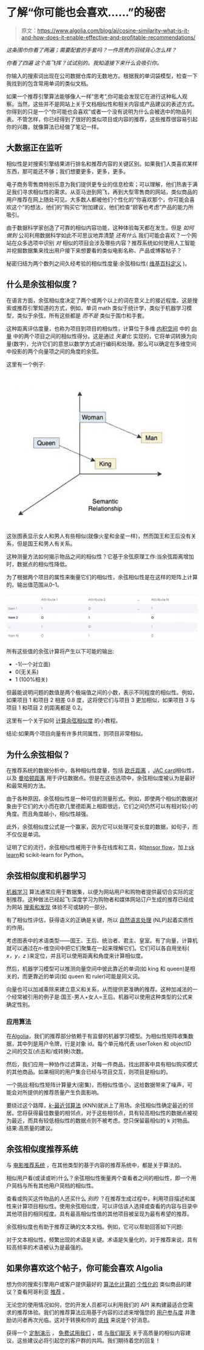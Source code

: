 # 了解“你可能也会喜欢……”的秘密

> 原文：<https://www.algolia.com/blog/ai/cosine-similarity-what-is-it-and-how-does-it-enable-effective-and-profitable-recommendations/>

*这条围巾你看了两遍；需要配套的手套吗？一件昂贵的羽绒背心怎么样？*

*你看了四遍 这个高飞挥？试试别的。我知道接下来什么会吸引你。*

你输入的搜索词出现在公司数据仓库的无数地方。根据我的单词袋模型，检查一下我找到的包含常用单词的类似文档。

如果一个推荐引擎算法能够像人一样“思考”,你可能会发现它在进行这种私人观察。当然，这些并不是网站上关于文档相似性和相关内容或产品建议的表述方式。你得到的只是一个“你可能也会喜欢”或者一个没有说明为什么会被选中的物品列表。不管怎样，你已经得到了很好的类似项目或内容的推荐，这些推荐很容易引起你的兴趣，就像算法已经做了笔记一样。

## [](#big-data-is-listening)大数据正在监听

相似性是对搜索引擎结果进行排名和推荐内容的关键区别。如果我们人类喜欢某样东西，那可能还不够；我们想要更多，更多，更多。

电子商务零售商特别乐意为我们提供更专业的信息检索；可以理解，他们热衷于满足我们寻求相似性的需求。从亚马逊到网飞，再到大型零售商的网站，类似商品的用户推荐在网上随处可见。大多数人都被他们个性化的“你喜欢那个，你可能会喜欢这个”的想法，他们的“购买它”附加建议，他们检查“顾客也考虑”产品的能力所吸引。

由于数据科学家创造了可靠的相似内容功能，这种体验每天都在发生。但是 *如何做到* 公司利用数据科学如此不可思议地弄清楚 *还有什么* 我们可能会喜欢？一个网站在众多选项中识别 *对* 相似的项目会涉及哪些内容？推荐系统如何使用人工智能并挖掘数据集来找出用户接下来想要看的类似电影名称、产品或博客帖子？

秘密归结为两个数列之间久经考验的相似性度量:余弦相似性( [维基百科定义](https://en.wikipedia.org/wiki/Cosine_similarity) )。

## [](#what-is-cosine-similarity)什么是余弦相似度？

在语言方面，余弦相似度决定了两个或两个以上的词在意义上的接近程度。这是搜索或推荐引擎知道的方式，例如，单词 math 类似于统计学，类似于机器学习模型，类似于余弦，所有这些都是 *而不是* 类似于围巾和手套。

这种距离评估度量，也称为项目到项目的相似性，计算位于多维 [内积空间](https://en.wikipedia.org/wiki/Inner_product_space) 中的 [向量](https://www.algolia.com/blog/ai/what-is-vector-search/) 中的两个项目之间的相似性得分。这是通过 *矢量化* 实现的，它将单词转换为向量(数字)，允许它们的意思以数学方式进行编码和处理。那么可以确定在多维空间中投影的两个向量项之间的角度的余弦。

这里有一个例子:

![](img/6b8e94a0b7ffc7f35f2d685a7e747773.png)

这张图表显示女人和男人有些相似(就像火星和金星一样)，然而国王和王后没有关系，但是国王和男人有关系。

这种测量方法如何揭示物品之间的相似性？它基于余弦原理工作:当余弦距离增加时，数据点的相似性降低。

为了根据两个项目的属性来衡量它们的相似性，余弦相似性是在这样的矩阵上计算的。输出值范围从0–1。

![](img/76502c37da2761b6c5f300f111c240a3.png)

所有这些值的余弦计算将产生以下可能的输出:

*   -1(一个对立面)
*   0(无关系)
*   1 (100%相关)

但最能说明问题的数值是两个极端值之间的小数，表示不同程度的相似性。例如，如果项目 1 和项目 2 相差 0.8 度，这将使它们与项目 3 更加相似，如果项目 3 与项目 1 和项目 2 的距离都是 0.2。

这里有一个关于如何 [计算余弦相似度](https://www.algolia.com/blog/ai/the-anatomy-of-high-performance-recommender-systems-part-iv/) 的小教程。

结论:如果两个项目向量有许多共同属性，则项目非常相似。

## [](#why-cosine-similarity)为什么余弦相似？

在推荐系统的数据分析中，各种相似性度量，包括 [欧氏距离](https://en.wikipedia.org/wiki/Euclidean_distance) ，[JAC card](https://en.wikipedia.org/wiki/Jaccard_index)相似性，以及 [曼哈顿距离](https://xlinux.nist.gov/dads/HTML/manhattanDistance.html) 用于评估数据点。但是在这些选项中，余弦相似度被认为是最好和最常用的方法。

由于各种原因，余弦相似性是一种可信的测量形式。例如，即使两个相似的数据对象由于它们的大小而在欧几里德距离上相距很远，它们之间仍然可以有相对较小的角度。而且角度越小，相似性越强。

此外，余弦相似度公式是一个赢家，因为它可以处理可变长度的数据，如句子，而不仅仅是单词。

证明了它的流行，余弦相似性被用于许多在线库和工具，如[tensor flow](https://en.wikipedia.org/wiki/TensorFlow)，加上[sk learn](https://scikit-learn.org/stable/modules/generated/sklearn.metrics.pairwise.cosine_similarity.html)和 scikit-learn for Python。

## [](#cosine-similarity-and-machine-learning)余弦相似度和机器学习

[机器学习](https://www.algolia.com/blog/ai/an-introduction-to-machine-learning-for-images-and-text-now-and-in-the-near-future/) 算法通常应用于数据集，以便为网站用户和购物者提供最切合实际的定制推荐。这种做法已经起飞:深度学习为购物者和媒体网站订户生成的推荐已经成为网站 [搜索和发现](https://www.algolia.com/blog/ecommerce/product-discovery-vs-product-search-whats-the-difference/) 体验不可或缺的一部分。

有了相似性评估，获得[](https://www.algolia.com/blog/product/semantic-search-how-it-works-who-its-for/)语义的正确是关键，所以 [自然语言处理](https://www.algolia.com/blog/product/what-is-natural-language-processing-and-how-is-it-leveraged-by-search-tools-software/) (NLP)起着实质性的作用。

考虑图表中的术语类型——国王、王后、统治者、君主、皇室。有了向量，计算机就可以通过在*n*-维空间中把它们聚集在一起来理解它们。它们可以各自用坐标( *x，y，z* )来定位，并且可以使用距离和角度来计算相似度。

然后，机器学习模型可以推测向量空间中彼此靠近的单词(如 king 和 queen)是相关的，而更靠近的单词(如 queen 和 ruler)可能是同义词。

向量也可以加减乘除来建立意义和关系，从而提供更准确的推荐。这种加减法的一个经常被引用的例子是:国王-男人+女人=王后。机器可以使用这种类型的公式来确定性别。

### [](#applying-the-algorithm)应用算法

在[Algolia](https://www.algolia.com/?utm_source=google&utm_medium=paid_search&utm_campaign=rl_amer_search_brand&utm_content=algolia&utm_term=%2Balgolia&utm_region=amer&utm_model=brand&utm_ag=rl&_bt=607885590646&_bm=b&_bn=g&gclid=Cj0KCQiAtvSdBhD0ARIsAPf8oNkvyndigzbF_rJ-DXQFeXoePTIz6fI6uUWKZl5f4RxjC6tqKgUXj7AaAm62EALw_wcB)，我们的推荐部分依赖于有监督的机器学习模型。为相似性矩阵收集数据，其中列是用户令牌，行是对象 id。每个单元格代表 userToken 和 objectID 之间的交互(点击和/或转换)次数。

然后，我们应用一种协作过滤算法，对每一件商品，找出顾客中具有相似购买模式的其他商品。如果相同的用户集合已经与项目交互，则项目是相似的。

一个挑战:相似性矩阵计算量大(密集)，而相似性值小，这给数据带来了噪声，可能会对所提供的推荐质量产生负面影响。

要绕过这个路障，[*k*-最近邻算法](https://en.wikipedia.org/wiki/K-nearest_neighbors_algorithm) (KNN)就派上了用场。余弦相似性确定最近的邻居。您将获得最佳数量的相邻点，对于这些相邻点，具有较高相似性的数据点被视为最近，而具有较低相似性的数据点则不被考虑。您只保留最相似的 k 对物品。结果:高质量的建议。

## [](#cosine-similarity-in-a-recommendation-system)余弦相似度推荐系统

与 [电影推荐系统](https://www.algolia.com/blog/ux/how-movie-and-video-recommendations-work-and-why-streaming-services-must-get-it-right/) ，在其他类型的基于内容的推荐系统中，都是关于算法的。

相似用户看(或读或听)什么？余弦相似性衡量两个查看者之间的相似性，即一个用户简档与所有其他用户简档的相似性。

查看或购买这件物品的人还买什么 *别的* ？在推荐生成过程中，利用项目描述和属性来计算项目相似性。使用余弦相似度，可以评估该人选择或查看的内容与目录中其他项目的相同程度。具有最高相似性值的其他项目被呈现为最有希望的推荐。

余弦相似度也有助于推荐正确的文本文档。例如，它可以帮助回答如下问题:

对于文本相似性，频繁出现的术语是关键。术语是矢量化的，对于推荐来说，具有较高频率的术语被认为是最强的。

## [](#if-you-like-this-post-you-may-like-algolia)如果你喜欢这个帖子，你可能会喜欢 Algolia

想为你的搜索引擎用户或客户提供最好的 [算法化计算的](https://www.algolia.com/blog/ai/what-is-ai-powered-site-search/) [个性化的](https://www.algolia.com/blog/ux/what-are-personalized-recommendations-and-how-can-they-boost-engagement-and-conversion/) 类似商品的建议？查看阿哥利亚 [推荐](https://www.algolia.com/products/recommendations/) 。

无论您的使用情况如何，您的开发人员都可以利用我们的 API 来构建最适合您需求的推荐体验。我们的推荐算法应用基于内容的过滤来增强您的 [用户参与度](https://www.algolia.com/blog/ux/how-related-content-recommendations-keep-users-engaged/) 并激励访问者再次光临。这对于转换和你的 [底线](https://www.algolia.com/blog/ux/how-can-related-product-recommendations-boost-engagement-and-roi/) 来说是个好消息。

获得一个 [定制演示](https://www.algolia.com/demorequest/) ， [免费试用我们](https://www.algolia.com/users/sign_up) ，或 [与我们聊天](https://www.algolia.com/contactus/) 关于高质量的相似内容建议，这些建议必将引起您的客户群的共鸣。我们期待着您的回复！